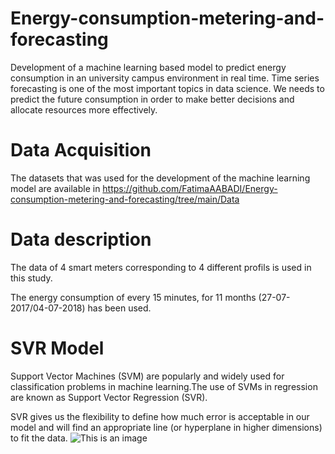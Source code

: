 # Energy-consumption-metering-and-forecasting


Development of a machine learning based model to predict energy consumption in an university campus environment in real time. Time series forecasting is one of the most important topics in data science. We needs to predict the future consumption in order to make better decisions and allocate resources more effectively.

# Data Acquisition 
The datasets that was used for the development of the machine learning model are available in https://github.com/FatimaAABADI/Energy-consumption-metering-and-forecasting/tree/main/Data

# Data description
The data of 4 smart meters corresponding to 4 different profils is used in this study.

The energy consumption of every 15 minutes, for 11 months (27-07-2017/04-07-2018) has been used.

# SVR Model
Support Vector Machines (SVM) are popularly and widely used for classification problems in machine learning.The use of SVMs in regression are known as Support Vector Regression (SVR).

SVR gives us the flexibility to define how much error is acceptable in our model and will find an appropriate line (or hyperplane in higher dimensions) to fit the data.
![This is an image](https://miro.medium.com/max/1400/1*nrXHNqC_hqpyux7GUbtqAQ.png)
